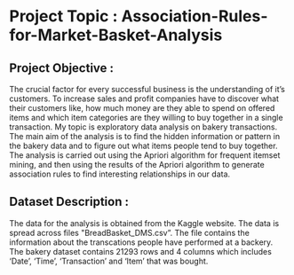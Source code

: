 # Project Topic : Association-Rules-for-Market-Basket-Analysis

## Project Objective :
The crucial factor for every successful business is the understanding of it’s customers. To increase sales and profit companies have to discover what their customers like, how much money are they able to spend on offered items and which item categories are they willing to buy together in a single transaction. My topic is exploratory data analysis on bakery transactions. The main aim of the analysis is to find the hidden information or pattern in the bakery data and to figure out what items people tend to buy together. The analysis is carried out using the Apriori algorithm for frequent itemset mining, and then using the results of the Apriori algorithm to generate association rules to find interesting relationships in our data.

## Dataset Description : 
The data for the analysis is obtained from the Kaggle website. The data is spread across files "BreadBasket_DMS.csv”. The file contains the information about the transcations people have performed at a backery. The bakery dataset contains 21293 rows and 4 columns which includes ‘Date’, ‘Time’, ‘Transaction’ and ‘Item’ that was bought.

